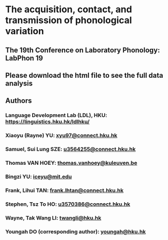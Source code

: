 # The acquisition, contact, and transmission of phonological variation
## The 19th Conference on Laboratory Phonology: LabPhon 19

## Please download the html file to see the full data analysis

## Authors
### Language Development Lab (LDL), HKU: https://linguistics.hku.hk/ldlhku/
### Xiaoyu (Rayne) YU: xyu97@connect.hku.hk
### Samuel, Sui Lung SZE: u3564255@connect.hku.hk
### Thomas VAN HOEY: thomas.vanhoey@kuleuven.be
### Bingzi YU: iceyu@mit.edu
### Frank, Lihui TAN: frank.lhtan@connect.hku.hk
### Stephen, Tsz To HO:	u3570386@connect.hku.hk
### Wayne, Tak Wang LI: twangli@hku.hk
### Youngah DO (corresponding author): youngah@hku.hk
